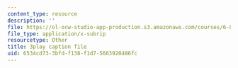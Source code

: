 ```yaml
---
content_type: resource
description: ''
file: https://ol-ocw-studio-app-production.s3.amazonaws.com/courses/6-890-algorithmic-lower-bounds-fun-with-hardness-proofs-fall-2014/6534cd733bfdf138f1d75663920486fc_5GEKCOhiqro.srt
file_type: application/x-subrip
resourcetype: Other
title: 3play caption file
uid: 6534cd73-3bfd-f138-f1d7-5663920486fc
---
```


